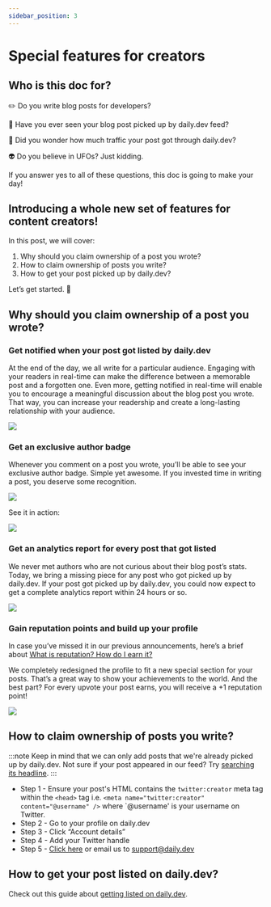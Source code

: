 ```yaml
---
sidebar_position: 3
---
```


# Special features for creators

## Who is this doc for? 

✏️ Do you write blog posts for developers?

🔭 Have you ever seen your blog post picked up by daily.dev feed?

🚗 Did you wonder how much traffic your post got through daily.dev?

👽 Do you believe in UFOs? Just kidding.

If you answer yes to all of these questions, this doc is going to make your day!

## Introducing a whole new set of features for content creators!

In this post, we will cover:

1. Why should you claim ownership of a post you wrote?
2. How to claim ownership of posts you write?
3. How to get your post picked up by daily.dev?

Let’s get started. 🚀

## Why should you claim ownership of a post you wrote?

### Get notified when your post got listed by daily.dev

At the end of the day, we all write for a particular audience. Engaging with your readers in real-time can make the difference between a memorable post and a forgotten one. Even more, getting notified in real-time will enable you to encourage a meaningful discussion about the blog post you wrote. That way, you can increase your readership and create a long-lasting relationship with your audience. 

![](https://daily-now-res.cloudinary.com/image/upload/v1635256424/docs/5f8ee3a31f47664ff3a9a0db_M2PRpVJTd6XhahQuDouhGspwO9GR01_l_SbwAe44q_CbxUf3nT6VdDnmclolwyw9Wsb4VAwyDBj3KYNbANu8tlX8JdhVwD2qWoH8Avpsafa_kBGtPDVIF7R9YuVK-H69ct_IzhSG.gif)

### Get an exclusive author badge

Whenever you comment on a post you wrote, you’ll be able to see your exclusive author badge. Simple yet awesome. If you invested time in writing a post, you deserve some recognition.

![](https://daily-now-res.cloudinary.com/image/upload/v1635256512/docs/5f8ee3a27a7b84389bc4b4cd_CzmUQxV9KULWBuzPx3i85AA8lJCksb5xBaoJ8t4CF9i-o-CIARaANz7t4Z8iW0MQIC2tITPDls40g8JP_5QK_2xFUNLYNIDZwM5bmttIXBzou1ZyzkcAcAN7RXN6P3eYYCO06pop.png)

See it in action: 

![](https://daily-now-res.cloudinary.com/image/upload/v1635256556/docs/5f8ee3a55f89924d52959f10_gqjufILdNpmls81_Me95dj4M8d1QJFyptPBTEjHrkKr1FJUWYZZ9WN7TNB0cF8zYyi1f86Pa-7zR9ouUuxEv_zebisDEbxVQMFAj0DkxpIgGwHYN7toJ73g4G6ajtb6yUALX7at7.gif)

### Get an analytics report for every post that got listed

We never met authors who are not curious about their blog post’s stats. Today, we bring a missing piece for any post who got picked up by daily.dev. If your post got picked up by daily.dev, you could now expect to get a complete analytics report within 24 hours or so. 

![](https://daily-now-res.cloudinary.com/image/upload/v1635256584/docs/5f8ee3a40afdcad2ea9b1cd5_UOUpf1FCZMJPa2EAbyO9h0LbFpFFb1z44gpcVQ5tEC9Ggxaj9SizlTxYtiAIVvtu-8NJ_YET37Xz8Np3ZCKIixvhgYfC561MZ-i1M5uoCMlAXiKp-vQ45iKcs3MRZc7cA0J2dXyA.gif)

### Gain reputation points and build up your profile

In case you’ve missed it in our previous announcements, here’s a brief about [What is reputation? How do I earn it?](../how-does-daily-dev-work/reputation.md)

We completely redesigned the profile to fit a new special section for your posts. That’s a great way to show your achievements to the world. And the best part? For every upvote your post earns, you will receive a +1 reputation point!


![](https://daily-now-res.cloudinary.com/image/upload/v1635256617/docs/5f8ee3a319135745f302c017_Nu6I3OBdqhgcFHDNc-r569okaI700t5hFOjsTLvUCM4SeY9wzCxWeYinbNVUHK5W0f8rNQi_0zeEsZHUfdNoJqth8S0IST49uJSyV3j1K6QZpXWThFLpgJ7PprQixE5C09hk6Opc.gif)

## How to claim ownership of posts you write?

:::note
Keep in mind that we can only add posts that we're already picked up by daily.dev. Not sure if your post appeared in our feed? Try [searching its headline](https://app.daily.dev/search).
:::

* Step 1 - Ensure your post's HTML contains the `twitter:creator` meta tag within the `<head>` tag i.e. `<meta name="twitter:creator" content="@username" />` where `@username' is your username on Twitter.
* Step 2 - Go to your profile on daily.dev
* Step 3 - Click “Account details”
* Step 4 - Add your Twitter handle
* Step 5 - [Click here](mailto:support@daily.dev?subject=Add%20my%20posts%20retroactively&body=README%3A%20To%20add%20your%20posts%20retroactively%2C%20please%20reply%20with%20your%20username%20or%20a%20link%20to%20your%20profile%20on%20daily.dev.%20Keep%20in%20mind%20that%20we%20can%20only%20add%20posts%20that%20we're%20already%20picked%20up%20by%20daily.dev.%20Not%20sure%20if%20your%20post%20appeared%20in%20our%20feed%3F%20Try%20searching%20its%20headline%20here%3A%20https%3A%2F%2Fapp.daily.dev%2Fsearch) or email us to [support@daily.dev](mailto:support@daily.dev?subject=Add%20my%20posts%20retroactively&body=README%3A%20To%20add%20your%20posts%20retroactively%2C%20please%20reply%20with%20your%20username%20or%20a%20link%20to%20your%20profile%20on%20daily.dev.%20Keep%20in%20mind%20that%20we%20can%20only%20add%20posts%20that%20we're%20already%20picked%20up%20by%20daily.dev.%20Not%20sure%20if%20your%20post%20appeared%20in%20our%20feed%3F%20Try%20searching%20its%20headline%20here%3A%20https%3A%2F%2Fapp.daily.dev%2Fsearch)

## How to get your post listed on daily.dev?

Check out this guide about [getting listed on daily.dev](../how-does-daily-dev-work/how-to-get-featured.md).
